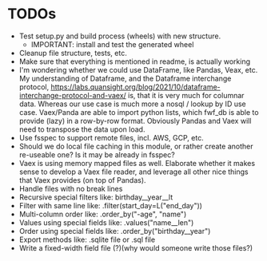 
# TODOs

- Test setup.py and build process (wheels) with new structure.
   - IMPORTANT: install and test the generated wheel
- Cleanup file structure, tests, etc.
- Make sure that everything is mentioned in readme, is actually working
- I'm wondering whether we could use DataFrame, like Pandas, Veax, etc.
   My understanding of Dataframe, and the Dataframe interchange protocol,
   https://labs.quansight.org/blog/2021/10/dataframe-interchange-protocol-and-vaex/
   is, that it is very much for columnar data. Whereas our use case is much more a
   nosql / lookup by ID use case. Vaex/Panda are able to import python lists, which
   fwf_db is able to provide (lazy) in a row-by-row format. Obviously Pandas and
   Vaex will need to transpose the data upon load.
- Use fsspec to support remote files, incl. AWS, GCP, etc.
- Should we do local file caching in this module, or rather create another
  re-useable one? Is it may be already in fsspec?
- Vaex is using memory mapped files as well. Elaborate whether it makes
  sense to develop a Vaex file reader, and leverage all other nice things
  that Vaex provides (on top of Pandas).
- Handle files with no break lines
- Recursive special filters like: birthday\_\_year\_\_lt
- Filter with same line like: .filter(start\_day=L("end\_day"))
- Multi-column order like: .order\_by("-age", "name")
- Values using special fields like: .values("name\_\_len")
- Order using special fields like: .order\_by("birthday\_\_year")
- Export methods like: .sqlite file or .sql file
- Write a fixed-width field file (?)(why would someone write those files?)
